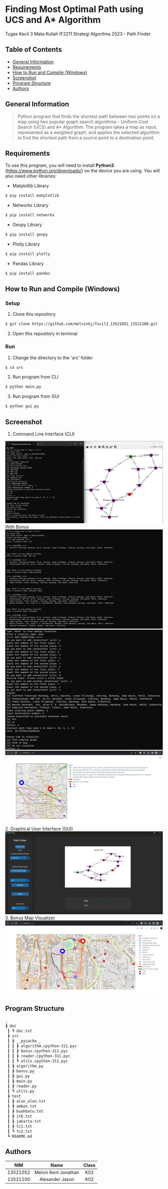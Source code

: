 # Finding Most Optimal Path using UCS and A* Algorithm
Tugas Kecil 3 Mata Kuliah IF2211 Strategi Algoritma 2023 - Path Finder

## **Table of Contents**
* [General Information](#general-information)
* [Requirements](#requirements)
* [How to Run and Compile (Windows)](#how-to-run-and-compile-windows)
* [Screenshot](#screenshot)
* [Program Structure](#program-structure)
* [Authors](#authors)

## **General Information**
>Python program that finds the shortest path between two points on a map using two popular graph search algorithms - Uniform Cost Search (UCS) and A* Algorithm. The program takes a map as input, represented as a weighted graph, and applies the selected algorithm to find the shortest path from a source point to a destination point.

## **Requirements**
To use this program, you will need to install **Python3** (https://www.python.org/downloads/) on the device you are using. You will also need other libraries:
* Matplotlib Library
```sh
$ pip install matplotlib
```
* Networkx Library
```sh
$ pip install networkx
```
* Geopy Library
```sh
$ pip install geopy
```
* Plotly Library
```sh
$ pip install plotly
```
* Pandas Library
```sh
$ pip install pandas
```

## **How to Run and Compile (Windows)**
### **Setup**
1. Clone this repository <br>
```sh 
$ git clone https://github.com/melvinkj/Tucil3_13521052_13521100.git
```
2. Open this repository in terminal
### **Run**
1. Change the directory to the 'src' folder <br>
```sh 
$ cd src
```

2. Run program from CLI<br>
```sh 
$ python main.py
```

3. Run program from GUI<br>
```sh 
$ python gui.py
```

## **Screenshot**

1. Command Line Interface (CLI)
<img src="doc/cli_nonbonus.jpg"> 
With Bonus
<img src="doc/cli_bonus (2).jpg"> 
<img src="doc/cli_bonus (1).jpg"> 
<img src="doc/cli_bonus.jpg"> 
2. Graphical User Interface (GUI)
<img src="doc/gui.jpg"> 
3. Bonus Map Visualizer
<img src="doc/map_bonus.jpg"> 



## **Program Structure**
```
.
┣ doc
 ┃ ┗ doc.txt
 ┣ src
 ┃ ┣ __pycache__
 ┃ ┃ ┣ algorithm.cpython-311.pyc
 ┃ ┃ ┣ bonus.cpython-311.pyc
 ┃ ┃ ┣ reader.cpython-311.pyc
 ┃ ┃ ┗ utils.cpython-311.pyc
 ┃ ┣ algorithm.py
 ┃ ┣ bonus.py
 ┃ ┣ gui.py
 ┃ ┣ main.py
 ┃ ┣ reader.py
 ┃ ┗ utils.py
 ┣ test
 ┃ ┣ alun_alun.txt
 ┃ ┣ ambon.txt
 ┃ ┣ buahbatu.txt
 ┃ ┣ itb.txt
 ┃ ┣ jakarta.txt
 ┃ ┣ tc1.txt
 ┃ ┗ tc2.txt
 ┗ README.md
```

## **Authors**

| **NIM**  |       **Name**        | **Class**  |       
| :------: | :-------------------: | :------:   | 
| 13521052 |    Melvin Kent Jonathan   | K02
| 13521100 |    Alexander Jason    | K02
